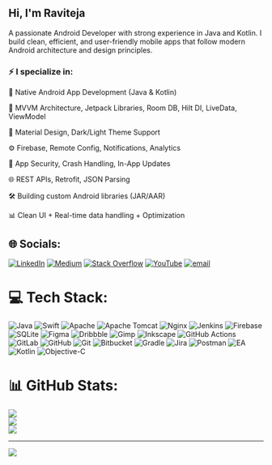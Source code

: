 ## Hi, I'm Raviteja

A passionate Android Developer with strong experience in Java and Kotlin. I build clean, efficient, and user-friendly mobile apps that follow modern Android architecture and design principles.

### ⚡ I specialize in:

📱 Native Android App Development (Java & Kotlin)

🧩 MVVM Architecture, Jetpack Libraries, Room DB, Hilt DI, LiveData, ViewModel

🎨 Material Design, Dark/Light Theme Support

⚙️ Firebase, Remote Config, Notifications, Analytics

🔐 App Security, Crash Handling, In-App Updates

🌐 REST APIs, Retrofit, JSON Parsing

🛠️ Building custom Android libraries (JAR/AAR)

📊 Clean UI + Real-time data handling + Optimization


## 🌐 Socials:
[![LinkedIn](https://img.shields.io/badge/LinkedIn-%230077B5.svg?logo=linkedin&logoColor=white)](https://linkedin.com/in/raviteja-emandi) [![Medium](https://img.shields.io/badge/Medium-12100E?logo=medium&logoColor=white)](https://medium.com/@ravitejae) [![Stack Overflow](https://img.shields.io/badge/-Stackoverflow-FE7A16?logo=stack-overflow&logoColor=white)](https://stackoverflow.com/users/8499089) [![YouTube](https://img.shields.io/badge/YouTube-%23FF0000.svg?logo=YouTube&logoColor=white)](https://youtube.com/@UC_GqvJ7qg_Ote5XQRLY1BJA) [![email](https://img.shields.io/badge/Email-D14836?logo=gmail&logoColor=white)](mailto:teju.emandi@gmail.com) 

# 💻 Tech Stack:
![Java](https://img.shields.io/badge/java-%23ED8B00.svg?style=for-the-badge&logo=openjdk&logoColor=white) ![Swift](https://img.shields.io/badge/swift-F54A2A?style=for-the-badge&logo=swift&logoColor=white) ![Apache](https://img.shields.io/badge/apache-%23D42029.svg?style=for-the-badge&logo=apache&logoColor=white) ![Apache Tomcat](https://img.shields.io/badge/apache%20tomcat-%23F8DC75.svg?style=for-the-badge&logo=apache-tomcat&logoColor=black) ![Nginx](https://img.shields.io/badge/nginx-%23009639.svg?style=for-the-badge&logo=nginx&logoColor=white) ![Jenkins](https://img.shields.io/badge/jenkins-%232C5263.svg?style=for-the-badge&logo=jenkins&logoColor=white) ![Firebase](https://img.shields.io/badge/firebase-a08021?style=for-the-badge&logo=firebase&logoColor=ffcd34) ![SQLite](https://img.shields.io/badge/sqlite-%2307405e.svg?style=for-the-badge&logo=sqlite&logoColor=white) ![Figma](https://img.shields.io/badge/figma-%23F24E1E.svg?style=for-the-badge&logo=figma&logoColor=white) ![Dribbble](https://img.shields.io/badge/Dribbble-EA4C89?style=for-the-badge&logo=dribbble&logoColor=white) ![Gimp](https://img.shields.io/badge/Gimp-657D8B?style=for-the-badge&logo=gimp&logoColor=FFFFFF) ![Inkscape](https://img.shields.io/badge/Inkscape-e0e0e0?style=for-the-badge&logo=inkscape&logoColor=080A13) ![GitHub Actions](https://img.shields.io/badge/github%20actions-%232671E5.svg?style=for-the-badge&logo=githubactions&logoColor=white) ![GitLab](https://img.shields.io/badge/gitlab-%23181717.svg?style=for-the-badge&logo=gitlab&logoColor=white) ![GitHub](https://img.shields.io/badge/github-%23121011.svg?style=for-the-badge&logo=github&logoColor=white) ![Git](https://img.shields.io/badge/git-%23F05033.svg?style=for-the-badge&logo=git&logoColor=white) ![Bitbucket](https://img.shields.io/badge/bitbucket-%230047B3.svg?style=for-the-badge&logo=bitbucket&logoColor=white) ![Gradle](https://img.shields.io/badge/Gradle-02303A.svg?style=for-the-badge&logo=Gradle&logoColor=white) ![Jira](https://img.shields.io/badge/jira-%230A0FFF.svg?style=for-the-badge&logo=jira&logoColor=white) ![Postman](https://img.shields.io/badge/Postman-FF6C37?style=for-the-badge&logo=postman&logoColor=white) ![EA](https://img.shields.io/badge/ea-%23000000.svg?style=for-the-badge&logo=ea&logoColor=white) ![Kotlin](https://img.shields.io/badge/kotlin-%237F52FF.svg?style=for-the-badge&logo=kotlin&logoColor=white) ![Objective-C](https://img.shields.io/badge/OBJECTIVE--C-%233A95E3.svg?style=for-the-badge&logo=apple&logoColor=white)
# 📊 GitHub Stats:
![](https://github-readme-stats.vercel.app/api?username=emandiraviteja&theme=dark&hide_border=false&include_all_commits=false&count_private=true)<br/>
![](https://nirzak-streak-stats.vercel.app/?user=emandiraviteja&theme=dark&hide_border=false)<br/>
![](https://github-readme-stats.vercel.app/api/top-langs/?username=emandiraviteja&theme=dark&hide_border=false&include_all_commits=false&count_private=true&layout=compact)

---
[![](https://visitcount.itsvg.in/api?id=emandiraviteja&icon=0&color=0)](https://visitcount.itsvg.in)

<!-- Proudly created with GPRM ( https://gprm.itsvg.in ) -->
